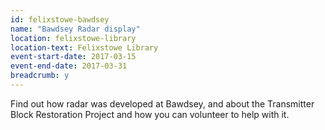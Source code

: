 ```yaml
---
id: felixstowe-bawdsey
name: "Bawdsey Radar display"
location: felixstowe-library
location-text: Felixstowe Library
event-start-date: 2017-03-15
event-end-date: 2017-03-31
breadcrumb: y
---
```


Find out how radar was developed at Bawdsey, and about the Transmitter Block Restoration Project and how you can volunteer to help with it.
